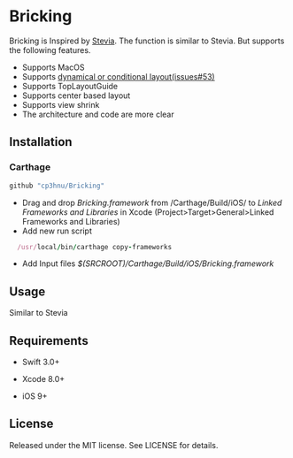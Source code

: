 # Bricking

Bricking is Inspired by [Stevia](https://github.com/freshOS/Stevia). The function is similar to Stevia. But supports the following features.

- Supports MacOS
- Supports [dynamical or conditional layout(issues#53)](https://github.com/freshOS/Stevia/issues/53)
- Supports TopLayoutGuide
- Supports center based layout
- Supports view shrink
- The architecture and code are more clear



## Installation

### Carthage

```swift
github "cp3hnu/Bricking"
```

- Drag and drop *Bricking.framework* from /Carthage/Build/iOS/ to *Linked Frameworks and Libraries* in Xcode (Project>Target>General>Linked Frameworks and Libraries)
- Add new run script

```ruby
  /usr/local/bin/carthage copy-frameworks
```

- Add Input files *$(SRCROOT)/Carthage/Build/iOS/Bricking.framework*



## Usage

 Similar to Stevia



## Requirements

- Swift 3.0+

- Xcode 8.0+

- iOS 9+




## License

Released under the MIT license. See LICENSE for details.